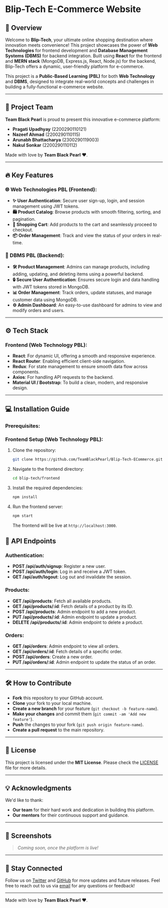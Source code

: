 # Blip-Tech E-Commerce Website

## 🌟 Overview

Welcome to **Blip-Tech**, your ultimate online shopping destination where innovation meets convenience! This project showcases the power of **Web Technologies** for frontend development and **Database Management Systems (DBMS)** for backend integration. Built using **React** for the frontend and **MERN stack** (MongoDB, Express.js, React, Node.js) for the backend, Blip-Tech offers a dynamic, user-friendly platform for e-commerce. 

This project is a **Public-Based Learning (PBL)** for both **Web Technology** and **DBMS**, designed to integrate real-world concepts and challenges in building a fully-functional e-commerce website.

---

## 🚀 Project Team

**Team Black Pearl** is proud to present this innovative e-commerce platform:

- **Pragati Upadhyay** (2200290110121)
- **Nazeef Ahmad** (2200290110115)
- **Arunabh Bhattacharya** (2300290119003)
- **Nakul Sonkar** (2200290110112)

Made with love by **Team Black Pearl** ❤️.

---

## 🔥 Key Features

### 🌐 Web Technologies PBL (Frontend):
- **✨ User Authentication**: Secure user sign-up, login, and session management using JWT tokens.
- **🛍️ Product Catalog**: Browse products with smooth filtering, sorting, and pagination.
- **🛒 Shopping Cart**: Add products to the cart and seamlessly proceed to checkout.
- **📦 Order Management**: Track and view the status of your orders in real-time.

### 💾 DBMS PBL (Backend):
- **🛠️ Product Management**: Admins can manage products, including adding, updating, and deleting items using a powerful backend.
- **🔒 Secure User Authentication**: Ensures secure login and data handling with JWT tokens stored in MongoDB.
- **📊 Order Management**: Track orders, update statuses, and manage customer data using MongoDB.
- **⚙️ Admin Dashboard**: An easy-to-use dashboard for admins to view and modify orders and users.

---

## ⚙️ Tech Stack

### Frontend (Web Technology PBL):
- **React**: For dynamic UI, offering a smooth and responsive experience.
- **React Router**: Enabling efficient client-side navigation.
- **Redux**: For state management to ensure smooth data flow across components.
- **Axios**: For handling API requests to the backend.
- **Material UI / Bootstrap**: To build a clean, modern, and responsive design.

---

## 💻 Installation Guide

### Prerequisites:

### Frontend Setup (Web Technology PBL):
1. Clone the repository:

   ```bash
   git clone https://github.com/TeamBlackPearl/Blip-Tech-ECommerce.git
   ```

2. Navigate to the frontend directory:

   ```bash
   cd blip-tech/frontend
   ```

3. Install the required dependencies:

   ```bash
   npm install
   ```

4. Run the frontend server:

   ```bash
   npm start
   ```

   The frontend will be live at `http://localhost:3000`.


## 📜 API Endpoints

### Authentication:
- **POST /api/auth/signup**: Register a new user.
- **POST /api/auth/login**: Log in and receive a JWT token.
- **GET /api/auth/logout**: Log out and invalidate the session.

### Products:
- **GET /api/products**: Fetch all available products.
- **GET /api/products/:id**: Fetch details of a product by its ID.
- **POST /api/products**: Admin endpoint to add a new product.
- **PUT /api/products/:id**: Admin endpoint to update a product.
- **DELETE /api/products/:id**: Admin endpoint to delete a product.

### Orders:
- **GET /api/orders**: Admin endpoint to view all orders.
- **GET /api/orders/:id**: Fetch details of a specific order.
- **POST /api/orders**: Create a new order.
- **PUT /api/orders/:id**: Admin endpoint to update the status of an order.

---

## 🛠️ How to Contribute

- **Fork** this repository to your GitHub account.
- **Clone** your fork to your local machine.
- **Create a new branch** for your feature (`git checkout -b feature-name`).
- **Make your changes** and commit them (`git commit -am 'Add new feature'`).
- **Push** the changes to your fork (`git push origin feature-name`).
- **Create a pull request** to the main repository.

---

## 🔑 License

This project is licensed under the **MIT License**. Please check the [LICENSE](LICENSE) file for more details.

---

## 💡 Acknowledgments

We'd like to thank:
- **Our team** for their hard work and dedication in building this platform.
- **Our mentors** for their continuous support and guidance.

---

## 🎨 Screenshots

> *Coming soon, once the platform is live!*

---

## 📢 Stay Connected

Follow us on [Twitter](#) and [GitHub](#) for more updates and future releases. Feel free to reach out to us via [email](#) for any questions or feedback!

---

Made with love by **Team Black Pearl** ❤️.
